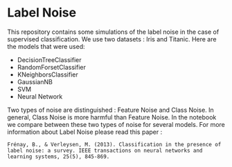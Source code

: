 # Label Noise

This repository contains some simulations of the label noise in the case of supervised classification. 
We use two datasets : Iris and Titanic. 
Here are the models that were used:

* DecisionTreeClassifier
* RandomForsetClassifier
* KNeighborsClassifier
* GaussianNB
* SVM
* Neural Network

Two types of noise are distinguished : Feature Noise and Class Noise. In general, Class Noise is more harmful than Feature Noise. In the notebook we compare between these two types of noise for several models. For more information about Label Noise please read this paper :

`Frénay, B., & Verleysen, M. (2013). Classification in the presence of label noise: a survey. IEEE transactions on neural networks and learning systems, 25(5), 845-869.` 

